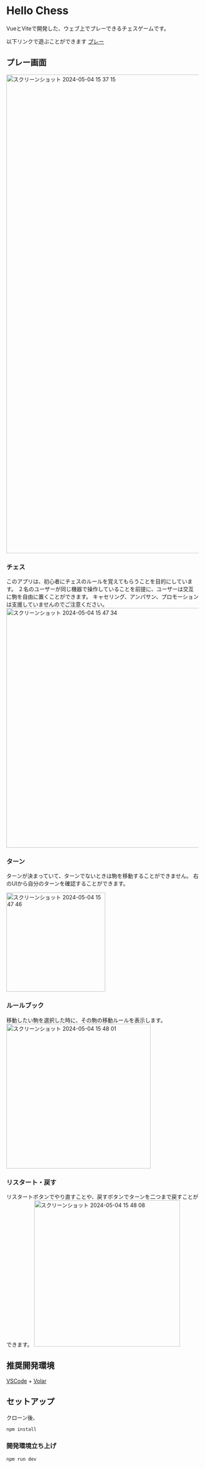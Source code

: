 # Hello Chess
VueとViteで開発した、ウェブ上でプレーできるチェスゲームです。

以下リンクで遊ぶことができます
[プレー](https://main.d3uhy8oxc7w2jb.amplifyapp.com/)

## プレー画面
<img width="1250" alt="スクリーンショット 2024-05-04 15 37 15" src="https://github.com/Procrustes5/modern_chess/assets/66271155/f6db7542-0522-42d7-8a9e-d9b409288e0b">

### チェス
  このアプリは、初心者にチェスのルールを覚えてもらうことを目的にしています。
  ２名のユーザーが同じ機器で操作していることを前提に、ユーザーは交互に駒を自由に置くことができます。
  キャセリング、アンパサン、プロモーションは支援していませんのでご注意ください。
  <img width="626" alt="スクリーンショット 2024-05-04 15 47 34" src="https://github.com/Procrustes5/modern_chess/assets/66271155/90542a45-938c-4550-b3f2-b134db6460fd">

### ターン
  ターンが決まっていて、ターンでないときは駒を移動することができません。
  右のUIから自分のターンを確認することができます。
  
  <img width="259" alt="スクリーンショット 2024-05-04 15 47 46" src="https://github.com/Procrustes5/modern_chess/assets/66271155/9e52fbb3-dd36-4097-8b7d-41d630298d38">

### ルールブック
  移動したい駒を選択した時に、その駒の移動ルールを表示します。
  <img width="378" alt="スクリーンショット 2024-05-04 15 48 01" src="https://github.com/Procrustes5/modern_chess/assets/66271155/d019614c-7dab-4279-8e40-83b44d2350c6">

  
### リスタート・戻す
  リスタートボタンでやり直すことや、戻すボタンでターンを二つまで戻すことができます。
  <img width="382" alt="スクリーンショット 2024-05-04 15 48 08" src="https://github.com/Procrustes5/modern_chess/assets/66271155/2096e10c-7336-4a98-81b5-8c975b778874">

  
## 推奨開発環境

[VSCode](https://code.visualstudio.com/) + [Volar](https://marketplace.visualstudio.com/items?itemName=Vue.volar)

## セットアップ
クローン後、
```sh
npm install
```

### 開発環境立ち上げ

```sh
npm run dev
```
